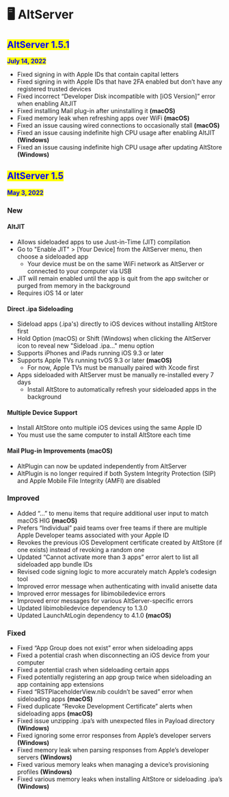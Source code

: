 # 🖥 AltServer

## <mark style="color:blue;">AltServer 1.5.1</mark>

<mark style="color:blue;">**July 14, 2022**</mark>

* Fixed signing in with Apple IDs that contain capital letters
* Fixed signing in with Apple IDs that have 2FA enabled but don’t have any registered trusted devices
* Fixed incorrect “Developer Disk incompatible with \[iOS Version]” error when enabling AltJIT
* Fixed installing Mail plug-in after uninstalling it **(macOS)**
* Fixed memory leak when refreshing apps over WiFi **(macOS)**
* Fixed an issue causing wired connections to occasionally stall **(macOS)**
* Fixed an issue causing indefinite high CPU usage after enabling AltJIT **(Windows)**
* Fixed an issue causing indefinite high CPU usage after updating AltStore **(Windows)**

## <mark style="color:blue;">AltServer 1.5</mark>

<mark style="color:blue;">**May 3, 2022**</mark>

### **New**

#### AltJIT

* Allows sideloaded apps to use Just-in-Time (JIT) compilation
* Go to "Enable JIT" > \[Your Device] from the AltServer menu, then choose a sideloaded app
  * Your device must be on the same WiFi network as AltServer or connected to your computer via USB
* JIT will remain enabled until the app is quit from the app switcher or purged from memory in the background
* Requires iOS 14 or later

#### Direct .ipa Sideloading

* Sideload apps (.ipa's) directly to iOS devices without installing AltStore first
* Hold Option (macOS) or Shift (Windows) when clicking the AltServer icon to reveal new "Sideload .ipa…" menu option
* Supports iPhones and iPads running iOS 9.3 or later
* Supports Apple TVs running tvOS 9.3 or later **(macOS)**
  * For now, Apple TVs must be manually paired with Xcode first
* Apps sideloaded with AltServer must be manually re-installed every 7 days
  * Install AltStore to automatically refresh your sideloaded apps in the background

#### Multiple Device Support

* Install AltStore onto multiple iOS devices using the same Apple ID
* You must use the same computer to install AltStore each time

#### Mail Plug-in Improvements (macOS)

* AltPlugin can now be updated independently from AltServer&#x20;
* AltPlugin is no longer required if both System Integrity Protection (SIP) and Apple Mobile File Integrity (AMFI) are disabled

### Improved

* Added “…” to menu items that require additional user input to match macOS HIG **(macOS)**
* Prefers “Individual” paid teams over free teams if there are multiple Apple Developer teams associated with your Apple ID
* Revokes the previous iOS Development certificate created by AltStore (if one exists) instead of revoking a random one
* Updated “Cannot activate more than 3 apps” error alert to list all sideloaded app bundle IDs
* Revised code signing logic to more accurately match Apple’s codesign tool
* Improved error message when authenticating with invalid anisette data
* Improved error messages for libimobiledevice errors
* Improved error messages for various AltServer-specific errors
* Updated libimobiledevice dependency to 1.3.0
* Updated LaunchAtLogin dependency to 4.1.0 **(macOS)**

### Fixed

* Fixed “App Group does not exist” error when sideloading apps
* Fixed a potential crash when disconnecting an iOS device from your computer
* Fixed a potential crash when sideloading certain apps
* Fixed potentially registering an app group twice when sideloading an app containing app extensions
* Fixed “RSTPlaceholderView.nib couldn’t be saved” error when sideloading apps **(macOS)**
* Fixed duplicate “Revoke Development Certificate” alerts when sideloading apps **(macOS)**
* Fixed issue unzipping .ipa’s with unexpected files in Payload directory **(Windows)**
* Fixed ignoring some error responses from Apple’s developer servers **(Windows)**
* Fixed memory leak when parsing responses from Apple’s developer servers **(Windows)**
* Fixed various memory leaks when managing a device’s provisioning profiles **(Windows)**
* Fixed various memory leaks when installing AltStore or sideloading .ipa’s **(Windows)**
